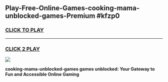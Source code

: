 
## Play-Free-Online-Games-cooking-mama-unblocked-games-Premium #kfzp0
<h3>
<a href="https://premium.freeplayer.one?title=cooking-mama-unblocked-games&ref=8M">CLICK TO PLAY</a></h3>
<hr>

<h3>
<a href="https://premium.freeplayer.one?title=cooking-mama-unblocked-games&ref=8M">CLICK 2 PLAY</a>
  
</h3>

<a href="https://premium.freeplayer.one?title=cooking-mama-unblocked-games&ref=8M"><img src="https://clearcache.store/games.png"></a>


**cooking-mama-unblocked-games games unblocked: Your Gateway to Fun and Accessible Online Gaming**
